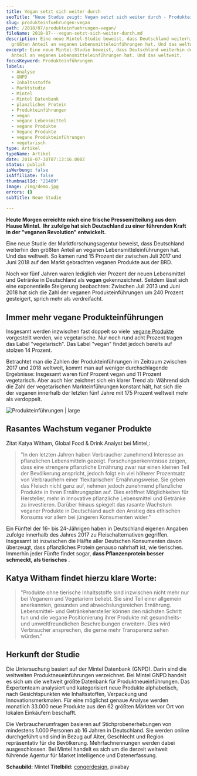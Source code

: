 ```yaml
---
title: Vegan setzt sich weiter durch
seoTitle: "Neue Studie zeigt: Vegan setzt sich weiter durch - Produkteinführungen"
slug: produkteinfuehrungen-vegan
path: /2018/07/produkteinfuehrungen-vegan/
fileName: 2018-07---vegan-setzt-sich-weiter-durch.md
description: Eine neue Mintel-Studie beweist, dass Deutschland weiterhin den
  größten Anteil an veganen Lebensmitteleinführungen hat. Und das weltweit.
excerpt: Eine neue Mintel-Studie beweist, dass Deutschland weiterhin den größten
  Anteil an veganen Lebensmitteleinführungen hat. Und das weltweit.
focusKeyword: Produkteinführungen
labels:
  - Analyse
  - GNPD
  - Inhaltsstoffe
  - Marktstudie
  - Mintel
  - Mintel Datenbank
  - planzliches Protein
  - Produkteinführungen
  - vegan
  - vegane Lebensmittel
  - vegane Produkte
  - Vegane Produkte
  - vegane Produkteinführungen
  - vegetarisch
type: Artikel
typeName: Artikel
date: 2018-07-30T07:13:16.000Z
status: publish
isWerbung: false
isAffiliate: false
thumbnailId: "21489"
image: /img/demo.jpg
errors: {}
subTitle: Neue Studie
  
---
```


**Heute Morgen erreichte mich eine frische Pressemitteilung aus dem Hause
Mintel.  Ihr zufolge hat sich Deutschland zu einer führenden Kraft in der
"veganen Revolution" entwickelt.**

Eine neue Studie der Marktforschungsagentur beweist, dass Deutschland weiterhin
den größten Anteil an veganen Lebensmitteleinführungen hat. Und das weltweit. So
kamen rund 15 Prozent der zwischen Juli 2017 und Juni 2018 auf den Markt
gebrachten veganen Produkte aus der BRD.

Noch vor fünf Jahren waren lediglich vier Prozent der neuen Lebensmittel und
Getränke in Deutschland als **vegan** gekennzeichnet. Seitdem lässt sich eine
exponentielle Steigerung beobachten: Zwischen Juli 2013 und Juni 2018 hat sich
die Zahl der veganen Produkteinführungen um 240 Prozent gesteigert, sprich mehr
als verdreifacht.

## Immer mehr vegane Produkteinführungen

Insgesamt werden inzwischen fast doppelt so viele 
[vegane Produkte](/category/vegan-2/produkte/) vorgestellt werden, wie
vegetarische. Nur noch rund acht Prozent tragen das Label "vegetarisch". Das
Label "vegan" findet jedoch bereits auf stolzen 14 Prozent.

Betrachtet man die Zahlen der Produkteinführungen im Zeitraum zwischen 2017 und
2018 weltweit, kommt man auf weniger durchschlagende Ergebnisse: Insgesamt waren
fünf Prozent vegan und 11 Prozent vegetarisch. Aber auch hier zeichnet sich ein
klarer Trend ab: Während sich die Zahl der vegetarischen Markteinführungen
konstant hält, hat sich die der veganen innerhalb der letzten fünf Jahre mit 175
Prozent weltweit mehr als verdoppelt.

![Produkteinführungen | large](http://cardamonchai.com/wp-content/uploads/2018/07/mintel-520x339.jpg)

## Rasantes Wachstum veganer Produkte

Zitat Katya Witham, Global Food &amp; Drink Analyst bei Mintel,:

> "In den letzten Jahren haben Verbraucher zunehmend Interesse an pflanzlichen
> Lebensmitteln gezeigt. Forschungserkenntnisse zeigen, dass eine strengere
> pflanzliche Ernährung zwar nur einen kleinen Teil der Bevölkerung anspricht,
> jedoch folgt ein viel höherer Prozentsatz von Verbrauchern einer
> ‘flexitarischen’ Ernährungsweise. Sie geben das Fleisch nicht ganz auf, nehmen
> jedoch zunehmend pflanzliche Produkte in Ihren Ernährungsplan auf. Dies
> eröffnet Möglichkeiten für Hersteller, mehr in innovative pflanzliche
> Lebensmittel und Getränke zu investieren. Darüber hinaus spiegelt das rasante
> Wachstum veganer Produkte in Deutschland auch den Anstieg des ethischen
> Konsums vor allem bei jüngeren Konsumenten wider."

Ein Fünftel der 16- bis 24-Jährigen haben in Deutschland eigenen Angaben zufolge
innerhalb des Jahres 2017 zu Fleischalternativen gegriffen. Insgesamt ist
inzwischen die Hälfte aller Deutschen Konsumenten davon überzeugt, dass
pflanzliches Protein genauso nahrhaft ist, wie tierisches. Immerhin jeder Fünfte
findet sogar, **dass Pflanzenprotein besser schmeckt, als tierisches** .

## Katya Witham findet hierzu klare Worte:

> "Produkte ohne tierische Inhaltsstoffe sind inzwischen nicht mehr nur bei
> Veganern und Vegetariern beliebt. Sie sind Teil einer allgemein anerkannten,
> gesunden und abwechslungsreichen Ernährung. Lebensmittel- und
> Getränkehersteller können den nächsten Schritt tun und die vegane
> Positionierung ihrer Produkte mit gesundheits- und umweltfreundlichen
> Beschreibungen erweitern. Dies wird Verbraucher ansprechen, die gerne mehr
> Transparenz sehen würden."

## Herkunft der Studie

Die Untersuchung basiert auf der Mintel Datenbank (GNPD). Darin sind die
weltweiten Produktneueinführungen verzeichnet. Bei Mintel GNPD handelt es sich
um die weltweit größte Datenbank für Produktneueinführungen. Das Expertenteam
analysiert und kategorisiert neue Produkte alphabetisch, nach Gesichtspunkten
wie Inhaltsstoffen, Verpackung und Innovationsmerkmalen. Für eine möglichst
genaue Analyse werden monatlich 33.000 neue Produkte aus den 62 größten Märkten
vor Ort von lokalen Einkäufern beschafft.

Die Verbraucherumfragen basieren auf Stichprobenerhebungen von mindestens 1.000
Personen ab 16 Jahren in Deutschland. Sie werden online durchgeführt und sind in
Bezug auf Alter, Geschlecht und Region repräsentativ für die Bevölkerung.
Mehrfachnennungen werden dabei ausgeschlossen. Bei Mintel handelt es sich um die
derzeit weltweit führende Agentur für Market Intelligence und Datenerfassung.

**Schaubild:** Mintel **Titelbild:**
[congerdesign](https://pixabay.com/de/users/congerdesign-509903/), pixabay

  